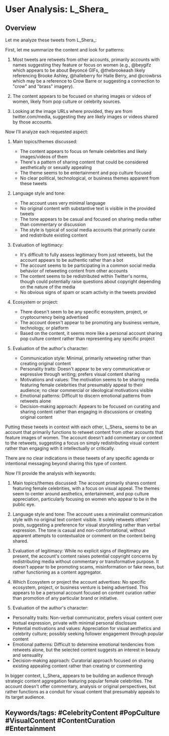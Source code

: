 # User Analysis: L_Shera_

## Overview

<think>
Let me analyze these tweets from L_Shera_:

First, let me summarize the content and look for patterns:

1. Most tweets are retweets from other accounts, primarily accounts with names suggesting they feature or focus on women (e.g., @beygifz which appears to be about Beyoncé GIFs, @thebrookeash likely referencing Brooke Ashley, @halleberry for Halle Berry, and @crowbrss which may be a reference to Crow Barre or suggesting a connection to "crow" and "brass" imagery).

2. The content appears to be focused on sharing images or videos of women, likely from pop culture or celebrity sources.

3. Looking at the image URLs where provided, they are from twitter.com/media, suggesting they are likely images or videos shared by those accounts.

Now I'll analyze each requested aspect:

1. Main topics/themes discussed:
   - The content appears to focus on female celebrities and likely images/videos of them
   - There's a pattern of sharing content that could be considered aesthetically or sexually appealing
   - The theme seems to be entertainment and pop culture focused
   - No clear political, technological, or business themes apparent from these tweets

2. Language style and tone:
   - The account uses very minimal language
   - No original content with substantive text is visible in the provided tweets
   - The tone appears to be casual and focused on sharing media rather than commentary or discussion
   - The style is typical of social media accounts that primarily curate and redistribute existing content

3. Evaluation of legitimacy:
   - It's difficult to fully assess legitimacy from just retweets, but the account appears to be authentic rather than a bot
   - The account seems to be participating in a common social media behavior of retweeting content from other accounts
   - The content seems to be redistributed within Twitter's norms, though could potentially raise questions about copyright depending on the nature of the media
   - No obvious signs of spam or scam activity in the tweets provided

4. Ecosystem or project:
   - There doesn't seem to be any specific ecosystem, project, or cryptocurrency being advertised
   - The account doesn't appear to be promoting any business venture, technology, or platform
   - Based on the content, it seems more like a personal account sharing pop culture content rather than representing any specific project

5. Evaluation of the author's character:
   - Communication style: Minimal, primarily retweeting rather than creating original content
   - Personality traits: Doesn't appear to be very communicative or expressive through writing; prefers visual content sharing
   - Motivations and values: The motivation seems to be sharing media featuring female celebrities that presumably appeal to their audience; no clear commercial or ideological motivations visible
   - Emotional patterns: Difficult to discern emotional patterns from retweets alone
   - Decision-making approach: Appears to be focused on curating and sharing content rather than engaging in discussions or creating original content

Putting these tweets in context with each other, L_Shera_ seems to be an account that primarily functions to retweet content from other accounts that feature images of women. The account doesn't add commentary or context to the retweets, suggesting a focus on simply redistributing visual content rather than engaging with it intellectually or critically.

There are no clear indications in these tweets of any specific agenda or intentional messaging beyond sharing this type of content.

Now I'll provide the analysis with keywords:
</think>

1. Main topics/themes discussed:
The account primarily shares content featuring female celebrities, with a focus on visual appeal. The themes seem to center around aesthetics, entertainment, and pop culture appreciation, particularly focusing on women who appear to be in the public eye.

2. Language style and tone:
The account uses a minimalist communication style with no original text content visible. It solely retweets others' posts, suggesting a preference for visual storytelling rather than verbal expression. The tone is casual and non-confrontational, without apparent attempts to contextualize or comment on the content being shared.

3. Evaluation of legitimacy:
While no explicit signs of illegitimacy are present, the account's content raises potential copyright concerns by redistributing media without commentary or transformative purpose. It doesn't appear to be promoting scams, misinformation or fake news, but rather functioning as a content aggregator.

4. Which Ecosystem or project the account advertises:
No specific ecosystem, project, or business venture is being advertised. This appears to be a personal account focused on content curation rather than promotion of any particular brand or initiative.

5. Evaluation of the author's character:
- Personality traits: Non-verbal communicator, prefers visual content over textual expression, private with minimal personal disclosure
- Potential motivations and values: Appreciation for visual aesthetics and celebrity culture; possibly seeking follower engagement through popular content
- Emotional patterns: Difficult to determine emotional tendencies from retweets alone, but the selected content suggests an interest in beauty and sensuality
- Decision-making approach: Curatorial approach focused on sharing existing appealing content rather than creating or commenting

In bigger context, L_Shera_ appears to be building an audience through strategic content aggregation featuring popular female celebrities. The account doesn't offer commentary, analysis or original perspectives, but rather functions as a conduit for visual content that presumably appeals to its target audience.

Keywords/tags: #CelebrityContent #PopCulture #VisualContent #ContentCuration #Entertainment
---
